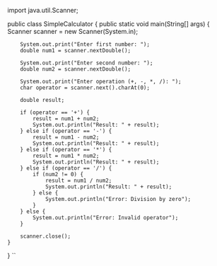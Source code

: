 import java.util.Scanner;

public class SimpleCalculator {
    public static void main(String[] args) {
        Scanner scanner = new Scanner(System.in);
        
        System.out.print("Enter first number: ");
        double num1 = scanner.nextDouble();
        
        System.out.print("Enter second number: ");
        double num2 = scanner.nextDouble();
        
        System.out.print("Enter operation (+, -, *, /): ");
        char operator = scanner.next().charAt(0);
        
        double result;
        
        if (operator == '+') {
            result = num1 + num2;
            System.out.println("Result: " + result);
        } else if (operator == '-') {
            result = num1 - num2;
            System.out.println("Result: " + result);
        } else if (operator == '*') {
            result = num1 * num2;
            System.out.println("Result: " + result);
        } else if (operator == '/') {
            if (num2 != 0) {
                result = num1 / num2;
                System.out.println("Result: " + result);
            } else {
                System.out.println("Error: Division by zero");
            }
        } else {
            System.out.println("Error: Invalid operator");
        }
        
        scanner.close();
    }
}
``
